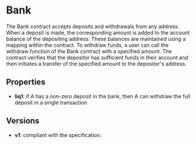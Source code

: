 # Bank

The Bank contract accepts deposits and withdrawals from any address. When a deposit is made, the corresponding amount is added to the account balance of the depositing address. These balances are maintained using a mapping within the contract. To withdraw funds, a user can call the withdraw function of the Bank contract with a specified amount. The contract verifies that the depositor has sufficient funds in their account and then initiates a transfer of the specified amount to the depositor's address.

## Properties
- **liq1**: if A has a non-zero deposit in the bank, then A can withdraw the full deposit in a single transaction
 
## Versions
- **v1**: compliant with the specification.
